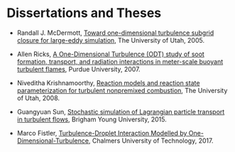 # Dissertations and Theses

- Randall J. McDermott, [Toward one-dimensional turbulence subgrid closure for large-eddy simulation](http://erl.lib.byu.edu/login/?url=https://www.proquest.com/dissertations-theses/toward-one-dimensional-turbulence-subgrid-closure/docview/305401834/se-2?accountid=4488), The University of Utah, 2005.

- Allen Ricks, [A One-Dimensional Turbulence (ODT) study of soot formation, transport, and radiation interactions in meter-scale buoyant turbulent flames](http://erl.lib.byu.edu/login/?url=https://www.proquest.com/dissertations-theses/one-dimensional-turbulence-odt-study-soot/docview/304837386/se-2?accountid=4488), Purdue University, 2007.

- Niveditha Krishnamoorthy, [Reaction models and reaction state parameterization for turbulent nonpremixed combustion](http://erl.lib.byu.edu/login/?url=https://www.proquest.com/dissertations-theses/reaction-models-state-parameterization-turbulent/docview/304437899/se-2?accountid=4488), The University of Utah, 2008.

- Guangyuan Sun, [Stochastic simulation of Lagrangian particle transport in turbulent flows](http://erl.lib.byu.edu/login/?url=https://www.proquest.com/dissertations-theses/stochastic-simulation-lagrangian-particle/docview/1762246838/se-2?accountid=4488), Brigham Young University, 2015.

- Marco Fistler, [Turbulence-Droplet Interaction Modelled by One-Dimensional-Turbulence](http://erl.lib.byu.edu/login/?url=https://www.proquest.com/dissertations-theses/turbulence-droplet-interaction-modelled-one/docview/2393706573/se-2?accountid=4488), Chalmers University of Technology, 2017. 


